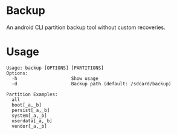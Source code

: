# Backup
An android CLI partition backup tool without custom recoveries.

# Usage
```
Usage: backup [OPTIONS] [PARTITIONS]
Options:
  -h                    Show usage
  -d                    Backup path (default: /sdcard/backup)

Partition Examples:
  all
  boot[_a,_b]
  persist[_a,_b]
  system[_a,_b]
  userdata[_a,_b]
  vendor[_a,_b]
```
